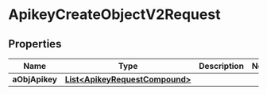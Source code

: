 

# ApikeyCreateObjectV2Request

## Properties

Name | Type | Description | Notes
------------ | ------------- | ------------- | -------------
**aObjApikey** | [**List&lt;ApikeyRequestCompound&gt;**](ApikeyRequest.md) |  | 




